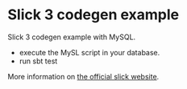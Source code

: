 # Slick 3 codegen example

Slick 3 codegen example with MySQL.

- execute the MySL script in your database.
- run sbt test

More information on [the official slick website](http://slick.typesafe.com).
